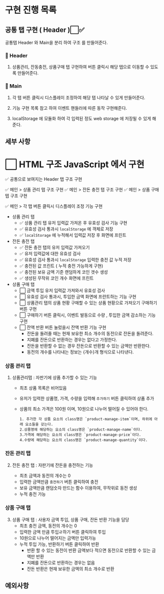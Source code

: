 # 구현 진행 목록

## 공통 탭 구현 ( Header )⬜✅

공통탭 Header 와 Main을 분리 하여 구조 를 만들어준다.

### 👾 Header

1. 상품관리, 잔동충전, 상품구매 탭 구현하여 버튼 클릭시 해당 탭으로 이동할 수 있도록 만들어준다.

### 👾 Main

1. 각 탭 버튼 클릭시 디스플레이 조정하여 해당 탭 나타날 수 있게 만들어준다.

2. 기능 구현 목록 참고 하여 이벤트 핸들러에 따른 동작 구현해준다.

3. localStorage 에 모듈화 하여 각 입력된 정도 web storage 에 저장될 수 있게 해준다.

## 세부 사항

# ⬜ HTML 구조 JavaScript 에서 구현

✅ 공통으로 보여지는 Header 탭 구조 구현

✅ 메인 > 상품 관리 탭 구조 구현
✅ 메인 > 잔돈 충전 탭 구조 구현
✅ 메인 > 상품 구매 탭 구조 구현

✅ 메인 > 각 탭 버튼 클릭시 디스플레이 조정 기능 구현

- 상품 관리 탭
  - ✅ 상품 관리 탭 유저 입력값 가져온 후 유효성 검사 기능 구현
  - ✅ 유효성 검사 통과시 `localStorage` 에 객체로 저장
  - ✅ `localStorage` 에 누적해서 입력값 저장 후 화면에 프린트
- 잔돈 충전 탭
  - ✅ 잔돈 충전 탭의 유저 입력값 가져오기
  - ✅ 유저 입력값에 대한 유효성 검사
  - ✅ 유효성 검사 통과시 `localStorage` 입력한 충전 값 누적 저장
  - ✅ 충전된 값 프린트 ( 누적 충전 가능하게 구현)
  - ✅ 충전된 보유 금액 기준 랜덤하게 코인 갯수 생성
  - ✅ 생성된 무작위 코인 개수 화면에 프린트
- 상품 구매 탭
  - ⬜ 금액 투입 유저 입력값 가져와서 유효성 검사
  - ⬜ 유효성 검사 통과시, 투입한 금액 화면에 프란트하는 기능 구현
  - ⬜ 상품관리 탭의 상품 현황 구매할 수 있는 상품 현황으로 가져오기 구매하기 버튼 구현
  - ⬜ 구매하기 버튼 클릭시, 이벤트 발동으로 수량 , 투입한 금액 감소하는 기능 구현
  - ⬜ 잔액 반환 버튼 눌렀을시 잔액 반환 기능 구현
    - 잔돈을 돌려줄 때는 현재 보유한 최소 개수의 동전으로 잔돈을 돌려준다.
    - 지폐를 잔돈으로 반환하는 경우는 없다고 가정한다.
    - 잔돈을 반환할 수 없는 경우 잔돈으로 반환할 수 있는 금액만 반환한다.
    - 동전의 개수를 나타내는 정보는 {개수}개 형식으로 나타낸다.

### 상품 관리 탭

1.  상품관리탭 : 자판기에 상품 추가할 수 있는 기능

    - 최초 상품 목록은 비어있음
    - 유저가 입력한 상품명, 가격, 수량을 입력해 `추가하기` 버튼 클릭하여 상품 추가
    - 상품의 최소 가격은 100원 이며, 10원으로 나누어 떨어질 수 있어야 한다.

          1. 추가한 각 상품 요소의 class명은 `product-manage-item`이며, 하위에 아래 요소들을 갖는다.
          2.상품명에 해당하는 요소의 class명은 `product-manage-name`이다.
          3.가격에 해당하는 요소의 class명은 `product-manage-price`이다.
          4.수량에 해당하는 요소의 class명은 `product-manage-quantity`이다.

### 잔돈 관리 탭

2. 잔돈 충전 탭 : 자판기에 잔돈을 충전하는 기능

   - 최초 금액과 동전의 개수는 0
   - 입력한 금액만큼 `충전하기` 버튼 클릭하여 충전
   - 보유 금액만큼 랜덤숫자 만드는 함수 이용하여, 무작위로 동전 생성
   - 누적 충전 가능

### 상품 구매 탭

3. 상품 구매 탭 : 사용자 금액 투입, 상품 구매, 잔돈 반환 기능을 담당
   - 최초 충전 금액, 동전의 개수는 0
   - 입력한 금액 만큼 투입ㄹ하기 버튼 클릭하여 투입
   - 10원으로 나누어 떨어지는 금액만 입력가능
   - 누적 투입 가능, 반환하기 버튼 클릭하여 반환
     - 반환 할 수 있는 동전이 반환 금액보다 적으면 동전으로 반환할 수 있는 금액만 반환
     - 지폐를 잔돈으로 반환하는 경우는 없음
     - 잔돈 반환은 현재 보유한 금액의 최소 개수로 반환

## 예외사항
